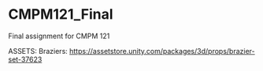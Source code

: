 # CMPM121_Final
Final assignment for CMPM 121

ASSETS:
Braziers: https://assetstore.unity.com/packages/3d/props/brazier-set-37623

